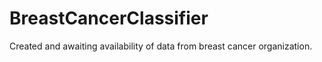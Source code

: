 # BreastCancerClassifier
Created and awaiting availability of data from breast cancer organization.
